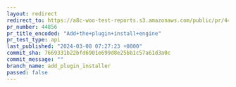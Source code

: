 ```yaml
---
layout: redirect
redirect_to: https://a8c-woo-test-reports.s3.amazonaws.com/public/pr/44856/api/index.html
pr_number: 44856
pr_title_encoded: "Add+the+plugin+install+engine"
pr_test_type: api
last_published: "2024-03-08 07:27:23 +0000"
commit_sha: 7669331b22bfd6901e699d8e25bb1c57a61d3a0c
commit_message: ""
branch_name: add_plugin_installer
passed: false
---
```

